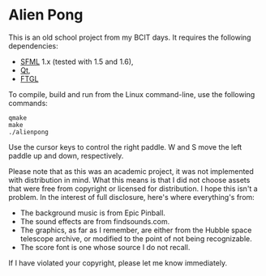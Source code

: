 Alien Pong
==========

This is an old school project from my BCIT days. It requires the following dependencies:

* [SFML](http://www.sfml-dev.org) 1.x (tested with 1.5 and 1.6),
* [Qt](http://qt.nokia.com),
* [FTGL](http://ftgl.wiki.sourceforge.net)

To compile, build and run from the Linux command-line, use the following commands:

	qmake
	make
	./alienpong

Use the cursor keys to control the right paddle. W and S move the left paddle up and down, respectively.

Please note that as this was an academic project, it was not implemented with distribution in mind. What this means is that I did not choose assets that were free from copyright or licensed for distribution. I hope this isn't a problem. In the interest of full disclosure, here's where everything's from:

* The background music is from Epic Pinball.
* The sound effects are from findsounds.com.
* The graphics, as far as I remember, are either from the Hubble space telescope archive, or modified to the point of not being recognizable.
* The score font is one whose source I do not recall.

If I have violated your copyright, please let me know immediately.
